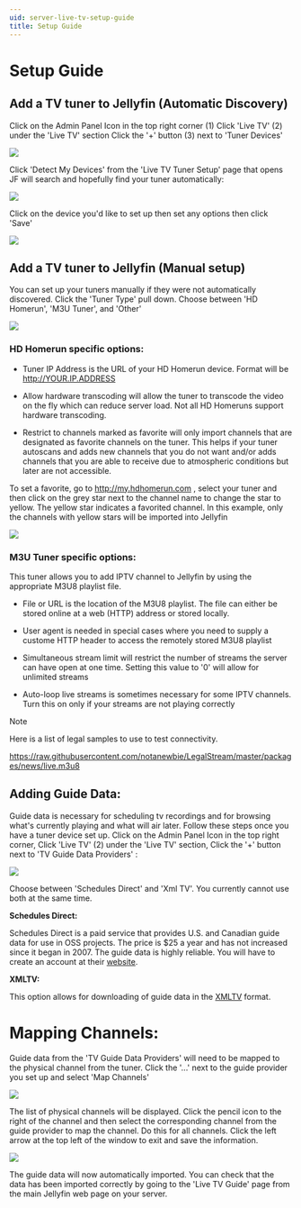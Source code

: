 ```yaml
---
uid: server-live-tv-setup-guide
title: Setup Guide
---
```


# Setup Guide

## Add a TV tuner to Jellyfin (Automatic Discovery)

Click on the Admin Panel Icon in the top right corner (1)
Click 'Live TV' (2) under the 'Live TV' section
Click the '+' button (3) next to 'Tuner Devices'

![](~/images/live-tv-setup-tuner1.png)

Click 'Detect My Devices' from the 'Live TV Tuner Setup' page that opens
JF will search and hopefully find your tuner automatically:

![](~/images/live-tv-setup-tuner2.png)

Click on the device you'd like to set up then set any options then click 'Save'

![](~/images/live-tv-setup-tuner3.png)

## Add a TV tuner to Jellyfin (Manual setup)

You can set up your tuners manually if they were not automatically discovered.  Click the 'Tuner Type' pull down.  Choose between 'HD Homerun', 'M3U Tuner', and 'Other'

![](~/images/live-tv-setup-tuner4.png)

### HD Homerun specific options:

* Tuner IP Address is the URL of your HD Homerun device.  Format will be http://YOUR.IP.ADDRESS

* Allow hardware transcoding will allow the tuner to transcode the video on the fly which can reduce server load.  Not all HD Homeruns support hardware transcoding.

* Restrict to channels marked as favorite will only import channels that are designated as favorite channels on the tuner.  This helps if your tuner autoscans and adds new channels that you do not want and/or adds channels that you are able to receive due to atmospheric conditions but later are not accessible.

To set a favorite, go to http://my.hdhomerun.com , select your tuner and then click on the grey star next to the channel name to change the star to yellow.  The yellow star indicates a favorited channel.  In this example, only the channels with yellow stars will be imported into Jellyfin

![](~/images/live-tv-setup-hdhr_opt1.png)

### M3U Tuner specific options:

This tuner allows you to add IPTV channel to Jellyfin by using the appropriate M3U8 playlist file.

* File or URL is the location of the M3U8 playlist.  The file can either be stored online at a web (HTTP) address or stored locally.

* User agent is needed in special cases where you need to supply a custome HTTP header to access the remotely stored M3U8 playlist

* Simultaneous stream limit will restrict the number of streams the server can have open at one time.  Setting this value to '0' will allow for unlimited streams

* Auto-loop live streams is sometimes necessary for some IPTV channels.  Turn this on only if your streams are not playing correctly

> [!NOTE]
> Here is a list of legal samples to use to test connectivity.
>
> https://raw.githubusercontent.com/notanewbie/LegalStream/master/packages/news/live.m3u8

## Adding Guide Data:

Guide data is necessary for scheduling tv recordings and for browsing what's currently playing and what will air later.  Follow these steps once you have a tuner device set up.  Click on the Admin Panel Icon in the top right corner, Click 'Live TV' (2) under the 'Live TV' section, Click the '+' button next to 'TV Guide Data Providers' :

![](~/images/live-tv-setup-guide1.png)

Choose between 'Schedules Direct' and 'Xml TV'. You currently cannot use both at the same time.
 
**Schedules Direct:**

Schedules Direct is a paid service that provides U.S. and Canadian guide data for use in OSS projects. The price is $25 a year and has not increased since it began in 2007. The guide data is highly reliable. You will have to create an account at their [website](http://www.schedulesdirect.org).

**XMLTV:**

This option allows for downloading of guide data in the [XMLTV](http://wiki.xmltv.org/index.php/XMLTVFormat) format.

# Mapping Channels:

Guide data from the 'TV Guide Data Providers' will need to be mapped to the physical channel from the tuner. Click the '...' next to the guide provider you set up and select 'Map Channels'

![](~/images/live-tv-setup-channels1.png)

The list of physical channels will be displayed. Click the pencil icon to the right of the channel and then select the corresponding channel from the guide provider to map the channel. Do this for all channels. Click the left arrow at the top left of the window to exit and save the information.

![](~/images/live-tv-setup-channels2.png)

The guide data will now automatically imported. You can check that the data has been imported correctly by going to the 'Live TV Guide' page from the main Jellyfin web page on your server.

